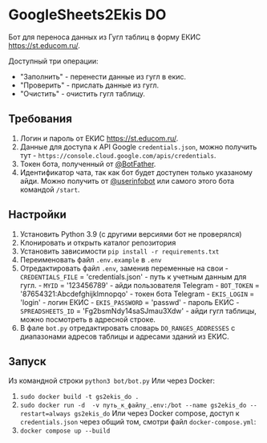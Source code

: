 # GoogleSheets2Ekis DO

Бот для переноса данных из Гугл таблиц в форму ЕКИС <https://st.educom.ru/>.

Доступный три операции:
- "Заполнить" - перенести данные из гугл в екис.
- "Проверить" - прислать данные из гугл.
- "Очистить" - очистить гугл таблицу.

## Требования
  1. Логин и пароль от ЕКИС <https://st.educom.ru/>.
  1. Данные для доступа к API Google `credentials.json`, можно получить тут - `https://console.cloud.google.com/apis/credentials`.
  1. Токен бота, полученный от [@BotFather](https://t.me/botfather).
  1. Идентификатор чата, так как бот будет доступен только указаному айди.
     Можно получить от [@userinfobot](https://telegram.me/userinfobot) или самого этого бота командой `/start`.

## Настройки
  1. Установить Python 3.9 (с другими версиями бот не проверялся)
  1. Клонировать и открыть каталог репозитория
  1. Установить зависимости `pip install -r requirements.txt`
  1. Переименовать файл `.env.example` в `.env`
  1. Отредактировать файл `.env`, заменив переменные на свои
    - `CREDENTIALS_FILE` = 'credentials.json' - путь к учетным данным для гугл.
    - `MYID` = '123456789' - айди пользователя Telegram
    - `BOT_TOKEN` = '87654321:Abcdefghijklmnopqo' - токен бота Telegram
    - `EKIS_LOGIN` = 'login' - логин ЕКИС
    - `EKIS_PASSWORD` = 'passwd' - пароль ЕКИС
    - `SPREADSHEETS_ID` = 'Fg2bsmNdy14saSJmau3Xdw' - айди гугл таблицы, можно посмотреть в адресной строке.
  1. В фале `bot.py` отредактировать словарь `DO_RANGES_ADDRESSES` с диапазонами адресов таблицы и адресами зданий из ЕКИС.

## Запуск
Из командной строки `python3 bot/bot.py`
Или через Docker:
  1. `sudo docker build -t gs2ekis_do .`
  1. `sudo docker run -d  -v путь_к_файлу_.env:/bot --name gs2ekis_do --restart=always gs2ekis_do`
Или через Docker compose, доступ к `credentials.json` через общий том, смотри файл `docker-compose.yml`:
  1. `docker compose up --build`
